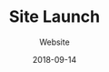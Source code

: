 ---
title: Site Launch
subtitle: Website
layout: default
modal-id: 1
date: 2018-09-14
img: launch.jpg
thumbnail: launch-thumbnail.jpg
alt: image-alt
project-date: September 2018
client: none
category: Web Development
category-link: web-development
description: Lorem ipsum dolor sit amet, usu cu alterum nominavi lobortis. At duo novum diceret. Tantas apeirian vix et, usu sanctus postulant inciderint ut, populo diceret necessitatibus in vim. Cu eum dicam feugiat noluisse.

---